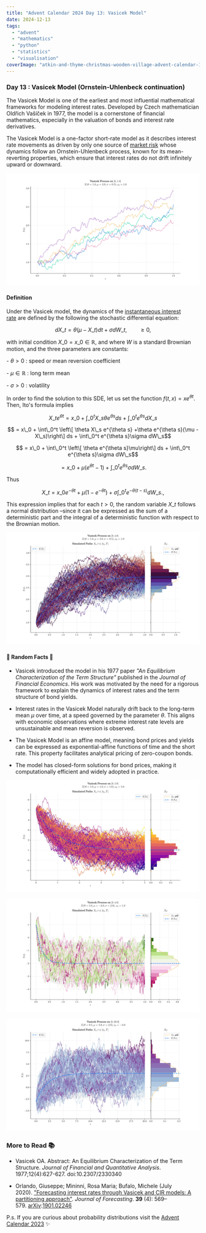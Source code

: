 ```yaml
---
title: "Advent Calendar 2024 Day 13: Vasicek Model"
date: 2024-12-13
tags: 
  - "advent"
  - "mathematics"
  - "python"
  - "statistics"
  - "visualisation"
coverImage: "atkin-and-thyme-christmas-wooden-village-advent-calendar-1024023_1-edited.jpg"
---
```



### Day 13 : Vasicek Model (Ornstein-Uhlenbeck continuation)

The Vasicek Model is one of the earliest and most influential mathematical frameworks for modeling interest rates. Developed by Czech mathematician Oldřich Vašíček in 1977, the model is a cornerstone of financial mathematics, especially in the valuation of bonds and interest rate derivatives.

The Vasicek Model is a one-factor short-rate model as it describes interest rate movements as driven by only one source of [market risk](https://en.wikipedia.org/wiki/Market_risk) whose dynamics follow an Ornstein-Uhlenbeck process, known for its mean-reverting properties, which ensure that interest rates do not drift infinitely upward or downward.

![](images/tempImagerZrMxY.jpg)

#### Definition

Under the Vasicek model, the dynamics of the [instantaneous interest rate](https://en.wikipedia.org/wiki/Force_of_interest) are defined by the following the stochastic differential equation:

$$dX\_t = \theta(\mu - X\_t) dt + \sigma dW\_t, \qquad \geq 0,$$

with initial condition $X\_0 =x\_0\in\mathbb{R}$, and where $W$ is a standard Brownian motion, and the three parameters are constants:

\- $\theta>0$ : speed or mean reversion coefficient

\- $\mu \in \mathbb{R}$ : long term mean

\- $\sigma>0$ : volatility

In order to find the solution to this SDE, let us set the function $f(t,x) = x e^{\theta t}$. Then, Ito's formula implies

$$X\_te^{\theta t} = x\_0 +\int\_0^t X\_s \theta e^{\theta s}ds + \int\_0^t e^{\theta s}dX\_s$$

$$ = x\_0 + \int\_0^t \left\[ \theta X\_s e^{\theta s} +\theta e^{\theta s}(\mu - X\_s)\right\] ds + \int\_0^t e^{\theta s}\sigma dW\_s$$

$$ = x\_0 + \int\_0^t \left\[ \theta e^{\theta s}\mu\right\] ds + \int\_0^t e^{\theta s}\sigma dW\_s$$

$$ = x\_0 + \mu(e^{\theta t} - 1) + \int\_0^t e^{\theta s}\sigma dW\_s.$$

Thus

$$X\_t = x\_0e^{-\theta t} + \mu(1- e^{-\theta t}) + \sigma \int\_0^t e^{-\theta (t-s)}dW\_s., $$

This expression implies that for each $t>0$, the random variable $X\_t$ follows a normal distribution –since it can be expressed as the sum of a deterministic part and the integral of a deterministic function with respect to the Brownian motion.

![](images/tempImagepzWwVI.jpg)

#### 🔔 Random Facts 🔔

- Vasicek introduced the model in his 1977 paper _"An Equilibrium Characterization of the Term Structure"_ published in the _Journal of Financial Economics_. His work was motivated by the need for a rigorous framework to explain the dynamics of interest rates and the term structure of bond yields.

- Interest rates in the Vasicek Model naturally drift back to the long-term mean $\mu$ over time, at a speed governed by the parameter $\theta$. This aligns with economic observations where extreme interest rate levels are unsustainable and mean reversion is observed.

- The Vasicek Model is an affine model, meaning bond prices and yields can be expressed as exponential-affine functions of time and the short rate. This property facilitates analytical pricing of zero-coupon bonds.

- The model has closed-form solutions for bond prices, making it computationally efficient and widely adopted in practice.

![](images/tempImageFkZc4H.jpg)

![](images/tempImage1hWWuZ.jpg)

![](images/tempImage0IrqIK.jpg)

### More to Read 📚

- Vasicek OA. Abstract: An Equilibrium Characterization of the Term Structure. _Journal of Financial and Quantitative Analysis_. 1977;12(4):627-627. doi:10.2307/2330340

- Orlando, Giuseppe; Mininni, Rosa Maria; Bufalo, Michele (July 2020). ["Forecasting interest rates through Vasicek and CIR models: A partitioning approach"](https://onlinelibrary.wiley.com/doi/10.1002/for.2642). _Journal of Forecasting_. **39** (4): 569–579. [arXiv](https://en.wikipedia.org/wiki/ArXiv_\(identifier\)):[1901.02246](https://arxiv.org/abs/1901.02246)

P.s. If you are curious about probability distributions visit the [Advent Calendar 2023](https://quantgirl.blog/advent-calendar-2023/) ✨
